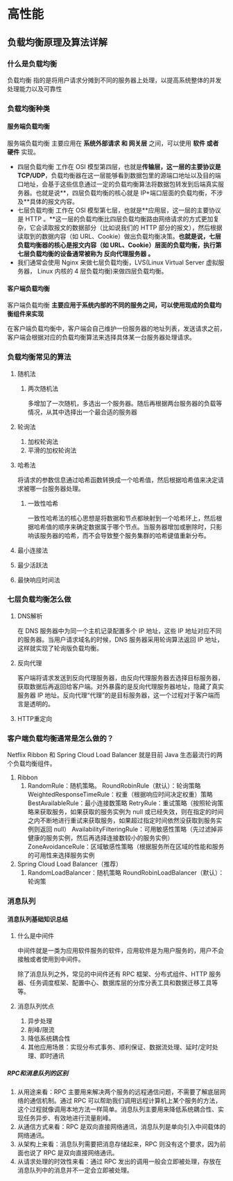 # 高性能

## 负载均衡原理及算法详解

### 什么是负载均衡

负载均衡 指的是将用户请求分摊到不同的服务器上处理，以提高系统整体的并发处理能力以及可靠性

### 负载均衡种类

#### 服务端负载均衡

服务端负载均衡 主要应用在 **系统外部请求 和 网关层** 之间，可以使用 **软件 或者 硬件** 实现。

- 四层负载均衡 工作在 OSI 模型第四层，也就是**传输层，这一层的主要协议是 TCP/UDP**，负载均衡器在这一层能够看到数据包里的源端口地址以及目的端口地址，会基于这些信息通过一定的负载均衡算法将数据包转发到后端真实服务器。也就是说**，四层负载均衡的核心就是 IP+端口层面的负载均衡，不涉及**具体的报文内容。
- 七层负载均衡 工作在 OSI 模型第七层，也就是**应用层，这一层的主要协议是 HTTP 。**这一层的负载均衡比四层负载均衡路由网络请求的方式更加复杂，它会读取报文的数据部分（比如说我们的 HTTP 部分的报文），然后根据读取到的数据内容（如 URL、Cookie）做出负载均衡决策。**也就是说，七层负载均衡器的核心是报文内容（如 URL、Cookie）层面的负载均衡，执行第七层负载均衡的设备通常被称为 反向代理服务器 。**
- 我们通常会使用 Nginx 来做七层负载均衡，LVS(Linux Virtual Server 虚拟服务器， Linux 内核的 4 层负载均衡)来做四层负载均衡。

#### 客户端负载均衡

客户端负载均衡 **主要应用于系统内部的不同的服务之间，可以使用现成的负载均衡组件来实现**

在客户端负载均衡中，客户端会自己维护一份服务器的地址列表，发送请求之前，客户端会根据对应的负载均衡算法来选择具体某一台服务器处理请求。

### 负载均衡常见的算法

1. 随机法

   1. 两次随机法

      多增加了一次随机，多选出一个服务器。随后再根据两台服务器的负载等情况，从其中选择出一个最合适的服务器

2. 轮询法

   1. 加权轮询法
   2. 平滑的加权轮询法

3. 哈希法

   将请求的参数信息通过哈希函数转换成一个哈希值，然后根据哈希值来决定请求被哪一台服务器处理。

   1. 一致性哈希

      一致性哈希法的核心思想是将数据和节点都映射到一个哈希环上，然后根据哈希值的顺序来确定数据属于哪个节点。当服务器增加或删除时，只影响该服务器的哈希，而不会导致整个服务集群的哈希键值重新分布。

4. 最小连接法

5. 最少活跃法

6. 最快响应时间法

### 七层负载均衡怎么做

1. DNS解析

   在 DNS 服务器中为同一个主机记录配置多个 IP 地址，这些 IP 地址对应不同的服务器。当用户请求域名的时候，DNS 服务器采用轮询算法返回 IP 地址，这样就实现了轮询版负载均衡。

2. 反向代理

   客户端将请求发送到反向代理服务器，由反向代理服务器去选择目标服务器，获取数据后再返回给客户端。对外暴露的是反向代理服务器地址，隐藏了真实服务器 IP 地址。反向代理“代理”的是目标服务器，这一个过程对于客户端而言是透明的。

3. HTTP重定向

### 客户端负载均衡通常是怎么做的？

Netflix Ribbon 和 Spring Cloud Load Balancer 就是目前 Java 生态最流行的两个负载均衡组件。

1. Ribbon
   1. RandomRule：随机策略。
      RoundRobinRule（默认）：轮询策略
      WeightedResponseTimeRule：权重（根据响应时间决定权重）策略
      BestAvailableRule：最小连接数策略
      RetryRule：重试策略（按照轮询策略来获取服务，如果获取的服务实例为 null 或已经失效，则在指定的时间之内不断地进行重试来获取服务，如果超过指定时间依然没获取到服务实例则返回 null）
      AvailabilityFilteringRule：可用敏感性策略（先过滤掉非健康的服务实例，然后再选择连接数较小的服务实例）
      ZoneAvoidanceRule：区域敏感性策略（根据服务所在区域的性能和服务的可用性来选择服务实例
2. Spring Cloud Load Balancer（推荐）
   1. RandomLoadBalancer：随机策略
      RoundRobinLoadBalancer（默认）：轮询策

### 消息队列

#### 消息队列基础知识总结

1. 什么是中间件

   中间件就是一类为应用软件服务的软件，应用软件是为用户服务的，用户不会接触或者使用到中间件。

   除了消息队列之外，常见的中间件还有 RPC 框架、分布式组件、HTTP 服务器、任务调度框架、配置中心、数据库层的分库分表工具和数据迁移工具等等。

2. 消息队列优点

   1. 异步处理
   2. 削峰/限流
   3. 降低系统耦合性
   4. 其他应用场景：实现分布式事务、顺利保证、数据流处理、延时/定时处理、即时通讯

##### RPC和消息队列的区别

1. 从用途来看：RPC 主要用来解决两个服务的远程通信问题，不需要了解底层网络的通信机制。通过 RPC 可以帮助我们调用远程计算机上某个服务的方法，这个过程就像调用本地方法一样简单。消息队列主要用来降低系统耦合性、实现任务异步、有效地进行流量削峰。
2. 从通信方式来看：RPC 是双向直接网络通讯，消息队列是单向引入中间载体的网络通讯。
3. 从架构上来看：消息队列需要把消息存储起来，RPC 则没有这个要求，因为前面也说了 RPC 是双向直接网络通讯。
4. 从请求处理的时效性来看：通过 RPC 发出的调用一般会立即被处理，存放在消息队列中的消息并不一定会立即被处理。





































